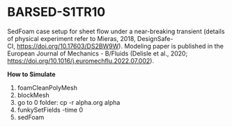 # BARSED-S1TR10
SedFoam case setup for sheet flow under a near-breaking transient (details of physical experiment refer to Mieras, 2018, DesignSafe-CI, https://doi.org/10.17603/DS2BW9W). Modeling paper is published in the European Journal of Mechanics - B/Fluids (Delisle et al., 2020; https://doi.org/10.1016/j.euromechflu.2022.07.002).

**How to Simulate**
1. foamCleanPolyMesh
2. blockMesh
3. go to 0 folder: cp -r alpha.org alpha
4. funkySetFields -time 0
5. sedFoam
